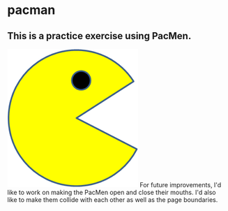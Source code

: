 # pacman
## This is a practice exercise using PacMen.
<img src= "images/PacMan1.png" width= '300'/>
For future improvements, I'd like to work on making the PacMen open and close their mouths. I'd also like to make them collide with each other as well as the page boundaries. 
